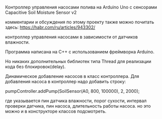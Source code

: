Контроллер управления насосами полива на Arduino Uno с сенсорами Capacitive Soil Moisture Sensor v2

комментарии и обсуждения по этому проекту также можно почитать здесь: https://habr.com/ru/articles/943302/

контроллер управления насосами в зависимости от датчиков влажности.

Программа написана на C++ с использованием фреймворка Arduino.

Но никаких дополнительных библиотек типа Thread для реализации кода без блокировок(delay).

Динамическое добавление насосов в класс контроллера. Для добавления насоса в контроллер надо добавить строку:

pumpController.addPump(SoilSensor(A0, 800, 100000), 2, 2000);

где указывается пин датчика влажности, порог сухости, интервал проверки датчика, пин насоса, длительность работы насоса. но это можно и в конструкторе классов подсмотреть.
